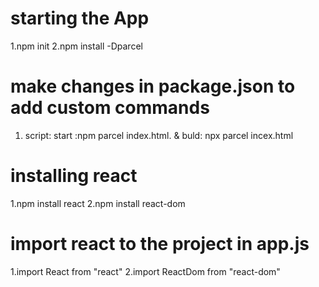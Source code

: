 # starting the App
1.npm init
2.npm install -Dparcel

# make changes in package.json to add custom commands
1. script:  start :npm parcel index.html. & buld: npx parcel incex.html

# installing react
1.npm install react
2.npm install react-dom

# import react to the project in app.js
1.import React from "react"
2.import ReactDom from "react-dom"


